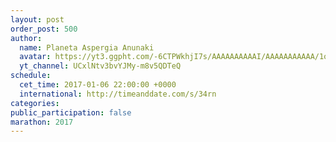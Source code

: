 ```yaml
---
layout: post
order_post: 500
author:
  name: Planeta Aspergia Anunaki
  avatar: https://yt3.ggpht.com/-6CTPWkhjI7s/AAAAAAAAAAI/AAAAAAAAAAA/1oAdWU2ykto/s88-c-k-no-mo-rj-c0xffffff/photo.jpg
  yt_channel: UCxlNtv3bvYJMy-m8v5QDTeQ
schedule:
  cet_time: 2017-01-06 22:00:00 +0000
  international: http://timeanddate.com/s/34rn
categories:
public_participation: false
marathon: 2017
---
```

<!--iframe width="475" height="267" src="https://www.youtube.com/embed/MISSING" frameborder="0" allowfullscreen></iframe-->
